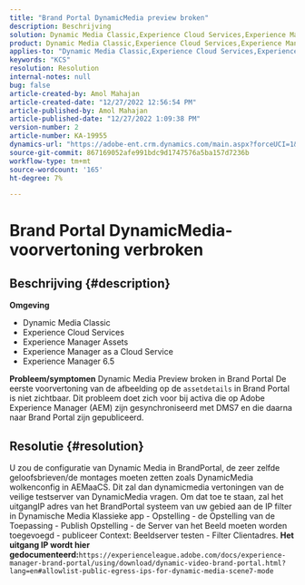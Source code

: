 ```yaml
---
title: "Brand Portal DynamicMedia preview broken"
description: Beschrijving
solution: Dynamic Media Classic,Experience Cloud Services,Experience Manager,Experience Manager as a Cloud Service
product: Dynamic Media Classic,Experience Cloud Services,Experience Manager,Experience Manager as a Cloud Service
applies-to: "Dynamic Media Classic,Experience Cloud Services,Experience Manager Assets,Experience Manager as a Cloud Service,Experience Manager 6.5"
keywords: "KCS"
resolution: Resolution
internal-notes: null
bug: false
article-created-by: Amol Mahajan
article-created-date: "12/27/2022 12:56:54 PM"
article-published-by: Amol Mahajan
article-published-date: "12/27/2022 1:09:38 PM"
version-number: 2
article-number: KA-19955
dynamics-url: "https://adobe-ent.crm.dynamics.com/main.aspx?forceUCI=1&pagetype=entityrecord&etn=knowledgearticle&id=5a3787ef-e585-ed11-81ad-6045bd0067ea"
source-git-commit: 867169052afe991bdc9d1747576a5ba157d7236b
workflow-type: tm+mt
source-wordcount: '165'
ht-degree: 7%

---
```


# Brand Portal DynamicMedia-voorvertoning verbroken

## Beschrijving {#description}

<b>Omgeving</b>
- Dynamic Media Classic
- Experience Cloud Services
- Experience Manager Assets
- Experience Manager as a Cloud Service
- Experience Manager 6.5



<b>Probleem/symptomen</b>
Dynamic Media Preview broken in Brand Portal De eerste voorvertoning van de afbeelding op de `assetdetails` in Brand Portal is niet zichtbaar. Dit probleem doet zich voor bij activa die op Adobe Experience Manager (AEM) zijn gesynchroniseerd met DMS7 en die daarna naar Brand Portal zijn gepubliceerd.


## Resolutie {#resolution}


U zou de configuratie van Dynamic Media in BrandPortal, de zeer zelfde geloofsbrieven/de montages moeten zetten zoals DynamicMedia wolkenconfig in AEMaaCS. Dit zal dan dynamicmedia vertoningen van de veilige testserver van DynamicMedia vragen. Om dat toe te staan, zal het uitgangIP adres van het BrandPortal systeem van uw gebied aan de IP filter in Dynamische Media Klassieke app - Opstelling - de Opstelling van de Toepassing - Publish Opstelling - de Server van het Beeld moeten worden toegevoegd - publiceer Context: Beeldserver testen - Filter Clientadres. <b>Het uitgang IP wordt hier gedocumenteerd:</b>`https://experienceleague.adobe.com/docs/experience-manager-brand-portal/using/download/dynamic-video-brand-portal.html?lang=en#allowlist-public-egress-ips-for-dynamic-media-scene7-mode`
